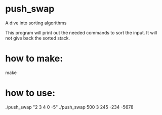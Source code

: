 # push_swap
A dive into sorting algorithms

This program will print out the needed commands to sort the input. It will not give back the sorted stack.

# how to make:
make

# how to use:
./push_swap "2 3 4 0 -5"
./push_swap 500 3 245 -234 -5678
